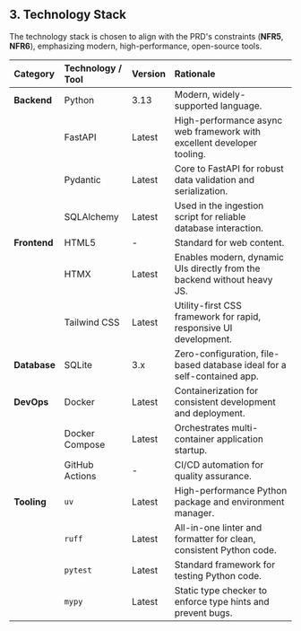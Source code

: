 ## 3. Technology Stack

The technology stack is chosen to align with the PRD's constraints (**NFR5**, **NFR6**), emphasizing modern, high-performance, open-source tools.

| Category      | Technology / Tool | Version | Rationale                                                              |
| :------------ | :---------------- | :------ | :--------------------------------------------------------------------- |
| **Backend**   | Python            | 3.13    | Modern, widely-supported language.                                     |
|               | FastAPI           | Latest  | High-performance async web framework with excellent developer tooling. |
|               | Pydantic          | Latest  | Core to FastAPI for robust data validation and serialization.          |
|               | SQLAlchemy        | Latest  | Used in the ingestion script for reliable database interaction.        |
| **Frontend**  | HTML5             | -       | Standard for web content.                                              |
|               | HTMX              | Latest  | Enables modern, dynamic UIs directly from the backend without heavy JS. |
|               | Tailwind CSS      | Latest  | Utility-first CSS framework for rapid, responsive UI development.      |
| **Database**  | SQLite            | 3.x     | Zero-configuration, file-based database ideal for a self-contained app. |
| **DevOps**    | Docker            | Latest  | Containerization for consistent development and deployment.            |
|               | Docker Compose    | Latest  | Orchestrates multi-container application startup.                      |
|               | GitHub Actions    | -       | CI/CD automation for quality assurance.                                |
| **Tooling**   | `uv`              | Latest  | High-performance Python package and environment manager.               |
|               | `ruff`            | Latest  | All-in-one linter and formatter for clean, consistent Python code.     |
|               | `pytest`          | Latest  | Standard framework for testing Python code.                            |
|               | `mypy`            | Latest  | Static type checker to enforce type hints and prevent bugs.            |
